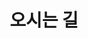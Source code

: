 ---
widget: blank
headless: false
active: true
weight: 30
title: "오시는 길"
content:
  text: |
    ![전북대학교 위치 지도](/images/jbnu-map.jpg)

    [구글 지도 열기](https://maps.google.com/?q=35.8460,127.1290)
---